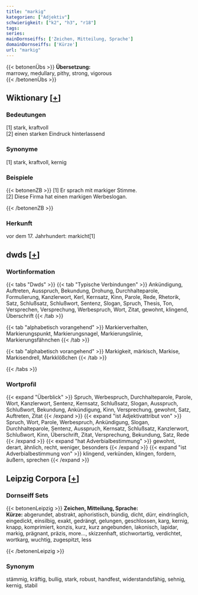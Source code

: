 ```yaml
---
title: "markig"
kategorien: ["Adjektiv"]
schwierigkeit: ["k2", "h3", "r18"]
tags:
series:
mainDornseiffs: ['Zeichen, Mitteilung, Sprache']
domainDornseiffs: ['Kürze']
url: "markig"
---
```


{{< betonenÜbs >}}
**Übersetzung:**  
marrowy, medullary, pithy, strong, vigorous  
{{< /betonenÜbs >}}

## Wiktionary [[+](https://de.wiktionary.org/wiki/markig)]

### Bedeutungen
[1] stark, kraftvoll  
[2] einen starken Eindruck hinterlassend  

### Synonyme
[1] stark, kraftvoll, kernig  

### Beispiele
{{< betonenZB >}}
[1] Er sprach mit markiger Stimme.  
[2] Diese Firma hat einen markigen Werbeslogan.  

{{< /betonenZB >}}
### Herkunft
vor dem 17. Jahrhundert: markicht[1]  



## dwds [[+](https://www.dwds.de/wb/markig)]

### Wortinformation
{{< tabs "Dwds" >}}
{{< tab "Typische Verbindungen" >}}
Ankündigung, Auftreten, Ausspruch, Bekundung, Drohung, Durchhalteparole, Formulierung, Kanzlerwort, Kerl, Kernsatz, Kinn, Parole, Rede, Rhetorik, Satz, Schlußsatz, Schlußwort, Sentenz, Slogan, Spruch, Thesis, Ton, Versprechen, Versprechung, Werbespruch, Wort, Zitat, gewohnt, klingend, Überschrift
{{< /tab >}}

{{< tab "alphabetisch vorangehend" >}}
Markierverhalten, Markierungspunkt, Markierungsnagel, Markierungslinie, Markierungsfähnchen
{{< /tab >}}

{{< tab "alphabetisch vorangehend" >}}
Markigkeit, märkisch, Markise, Markisendrell, Markklößchen
{{< /tab >}}

{{< /tabs >}}

### Wortprofil
{{< expand "Überblick" >}} Spruch, Werbespruch, Durchhalteparole, Parole, Wort, Kanzlerwort, Sentenz, Kernsatz, Schlußsatz, Slogan, Ausspruch, Schlußwort, Bekundung, Ankündigung, Kinn, Versprechung, gewohnt, Satz, Auftreten, Zitat {{< /expand >}}
{{< expand "ist Adjektivattribut von" >}} Spruch, Wort, Parole, Werbespruch, Ankündigung, Slogan, Durchhalteparole, Sentenz, Ausspruch, Kernsatz, Schlußsatz, Kanzlerwort, Schlußwort, Kinn, Überschrift, Zitat, Versprechung, Bekundung, Satz, Rede {{< /expand >}}
{{< expand "hat Adverbialbestimmung" >}} gewohnt, derart, ähnlich, recht, weniger, besonders {{< /expand >}}
{{< expand "ist Adverbialbestimmung von" >}} klingend, verkünden, klingen, fordern, äußern, sprechen {{< /expand >}}

## Leipzig Corpora [[+](https://corpora.uni-leipzig.de/en/res?word=markig&corpusId=deu_newscrawl-public_2018)]

### Dornseiff Sets
{{< betonenLeipzig >}}
**Zeichen, Mitteilung, Sprache:**  
**Kürze:** abgerundet, abstrakt, aphoristisch, bündig, dicht, dürr, eindringlich, eingedickt, einsilbig, exakt, gedrängt, gelungen, geschlossen, karg, kernig, knapp, komprimiert, konzis, kurz, kurz angebunden, lakonisch, lapidar, markig, prägnant, präzis, more..., skizzenhaft, stichwortartig, verdichtet, wortkarg, wuchtig, zugespitzt, less  

{{< /betonenLeipzig >}}

### Synonym
stämmig, kräftig, bullig, stark, robust, handfest, widerstandsfähig, sehnig, kernig, stabil


